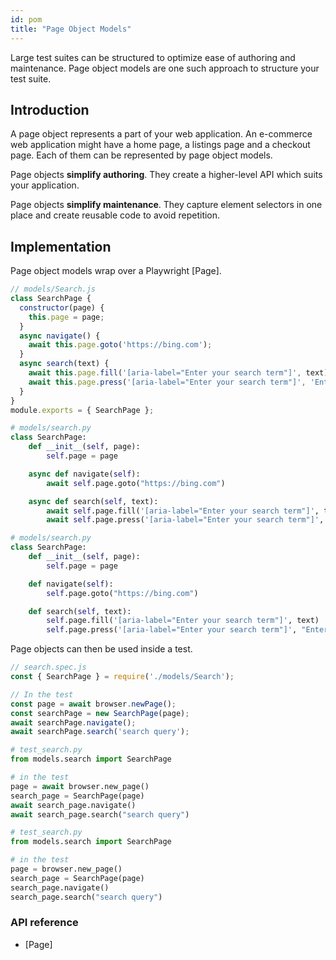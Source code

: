 ```yaml
---
id: pom
title: "Page Object Models"
---
```


Large test suites can be structured to optimize ease of authoring and maintenance. Page object models are one such
approach to structure your test suite.

<!-- TOC -->

## Introduction

A page object represents a part of your web application. An e-commerce web application might have a home page, a
listings page and a checkout page. Each of them can be represented by page object models.

Page objects **simplify authoring**. They create a higher-level API which suits your application.

Page objects **simplify maintenance**. They capture element selectors in one place and create reusable code to avoid
repetition.

## Implementation

Page object models wrap over a Playwright [Page].

```js
// models/Search.js
class SearchPage {
  constructor(page) {
    this.page = page;
  }
  async navigate() {
    await this.page.goto('https://bing.com');
  }
  async search(text) {
    await this.page.fill('[aria-label="Enter your search term"]', text);
    await this.page.press('[aria-label="Enter your search term"]', 'Enter');
  }
}
module.exports = { SearchPage };
```

```python async
# models/search.py
class SearchPage:
    def __init__(self, page):
        self.page = page

    async def navigate(self):
        await self.page.goto("https://bing.com")

    async def search(self, text):
        await self.page.fill('[aria-label="Enter your search term"]', text)
        await self.page.press('[aria-label="Enter your search term"]', "Enter")
```

```python sync
# models/search.py
class SearchPage:
    def __init__(self, page):
        self.page = page

    def navigate(self):
        self.page.goto("https://bing.com")

    def search(self, text):
        self.page.fill('[aria-label="Enter your search term"]', text)
        self.page.press('[aria-label="Enter your search term"]', "Enter")
```

Page objects can then be used inside a test.

```js
// search.spec.js
const { SearchPage } = require('./models/Search');

// In the test
const page = await browser.newPage();
const searchPage = new SearchPage(page);
await searchPage.navigate();
await searchPage.search('search query');
```

```python async
# test_search.py
from models.search import SearchPage

# in the test
page = await browser.new_page()
search_page = SearchPage(page)
await search_page.navigate()
await search_page.search("search query")
```

```python sync
# test_search.py
from models.search import SearchPage

# in the test
page = browser.new_page()
search_page = SearchPage(page)
search_page.navigate()
search_page.search("search query")
```

### API reference
- [Page]